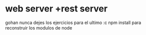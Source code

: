# web server +rest server
gohan nunca dejes los ejercicios para el ultimo :c
npm install para reconstruir los modulos de node